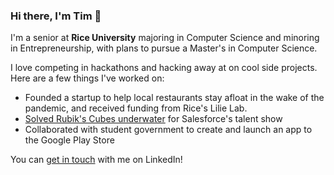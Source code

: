 ### Hi there, I'm Tim 👋

I'm a senior at **Rice University** majoring in Computer Science and minoring in Entrepreneurship, with plans to pursue a Master's in Computer Science.

I love competing in hackathons and hacking away at on cool side projects. Here are a few things I've worked on:
- Founded a startup to help local restaurants stay afloat in the wake of the pandemic, and received funding from Rice's Lilie Lab.
- [Solved Rubik's Cubes underwater](https://www.youtube.com/watch?v=dpgDliOu9sA) for Salesforce's talent show 
- Collaborated with student government to create and launch an app to the Google Play Store

You can [get in touch](https://www.linkedin.com/in/timothy-goh99/) with me on LinkedIn!

<!--
**tGoh98/tGoh98** is a ✨ _special_ ✨ repository because its `README.md` (this file) appears on your GitHub profile.

Here are some ideas to get you started:

- 🔭 I’m currently working on ...
- 🌱 I’m currently learning ...
- 👯 I’m looking to collaborate on ...
- 🤔 I’m looking for help with ...
- 💬 Ask me about ...
- 📫 How to reach me: ...
- 😄 Pronouns: ...
- ⚡ Fun fact: ...
-->
